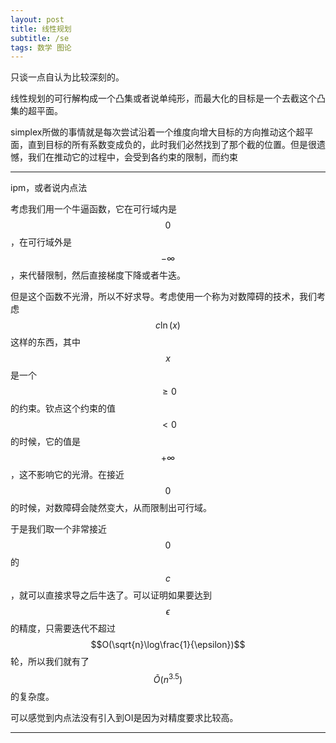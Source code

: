 ```yaml
---
layout: post
title: 线性规划
subtitle: /se
tags: 数学 图论
---
```


只谈一点自认为比较深刻的。

线性规划的可行解构成一个凸集或者说单纯形，而最大化的目标是一个去截这个凸集的超平面。

simplex所做的事情就是每次尝试沿着一个维度向增大目标的方向推动这个超平面，直到目标的所有系数变成负的，此时我们必然找到了那个截的位置。但是很遗憾，我们在推动它的过程中，会受到各约束的限制，而约束

-----

ipm，或者说内点法

考虑我们用一个牛逼函数，它在可行域内是$$0$$，在可行域外是$$-\infty$$，来代替限制，然后直接梯度下降或者牛迭。

但是这个函数不光滑，所以不好求导。考虑使用一个称为对数障碍的技术，我们考虑$$c\ln(x)$$这样的东西，其中$$x$$是一个$$\geq 0$$的约束。钦点这个约束的值$$<0$$的时候，它的值是$$+\infty$$，这不影响它的光滑。在接近$$0$$的时候，对数障碍会陡然变大，从而限制出可行域。

于是我们取一个非常接近$$0$$的$$c$$，就可以直接求导之后牛迭了。可以证明如果要达到$$\epsilon$$的精度，只需要迭代不超过$$O(\sqrt{n}\log\frac{1}{\epsilon})$$轮，所以我们就有了$$\tilde{O}(n^{3.5})$$的复杂度。

可以感觉到内点法没有引入到OI是因为对精度要求比较高。

-----

